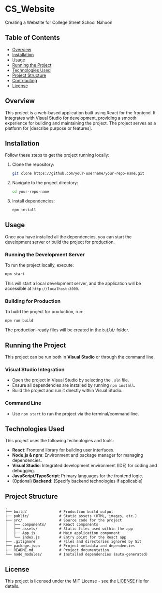 # CS_Website

Creating a Webstite for College Street School Nahoon

## Table of Contents

- [Overview](#overview)
- [Installation](#installation)
- [Usage](#usage)
- [Running the Project](#running-the-project)
- [Technologies Used](#technologies-used)
- [Project Structure](#project-structure)
- [Contributing](#contributing)
- [License](#license)

## Overview

This project is a web-based application built using React for the frontend. It integrates with Visual Studio for development, providing a smooth experience for building and maintaining the project. The project serves as a platform for [describe purpose or features].

## Installation

Follow these steps to get the project running locally:

1. Clone the repository:
    ```bash
    git clone https://github.com/your-username/your-repo-name.git
    ```

2. Navigate to the project directory:
    ```bash
    cd your-repo-name
    ```

3. Install dependencies:
    ```bash
    npm install
    ```

## Usage

Once you have installed all the dependencies, you can start the development server or build the project for production.

### Running the Development Server

To run the project locally, execute:

```bash
npm start
```

This will start a local development server, and the application will be accessible at `http://localhost:3000`.

### Building for Production

To build the project for production, run:

```bash
npm run build
```

The production-ready files will be created in the `build/` folder.

## Running the Project

This project can be run both in **Visual Studio** or through the command line.

### Visual Studio Integration

- Open the project in Visual Studio by selecting the `.sln` file.
- Ensure all dependencies are installed by running `npm install`.
- Build the project and run it directly within Visual Studio.

### Command Line

- Use `npm start` to run the project via the terminal/command line.

## Technologies Used

This project uses the following technologies and tools:

- **React**: Frontend library for building user interfaces.
- **Node.js & npm**: Environment and package manager for managing dependencies.
- **Visual Studio**: Integrated development environment (IDE) for coding and debugging.
- **JavaScript/TypeScript**: Primary languages for the frontend logic.
- (Optional) **Backend**: [Specify backend technologies if applicable]

## Project Structure

```
.
├── build/               # Production build output
├── public/              # Static assets (HTML, images, etc.)
├── src/                 # Source code for the project
│   ├── components/      # React components
│   ├── assets/          # Static files used within the app
│   ├── App.js           # Main application component
│   └── index.js         # Entry point for the React app
├── .gitignore           # Files and directories ignored by Git
├── package.json         # Project metadata and dependencies
├── README.md            # Project documentation
└── node_modules/        # Installed dependencies (auto-generated)
```


## License

This project is licensed under the MIT License - see the [LICENSE](LICENSE) file for details.
